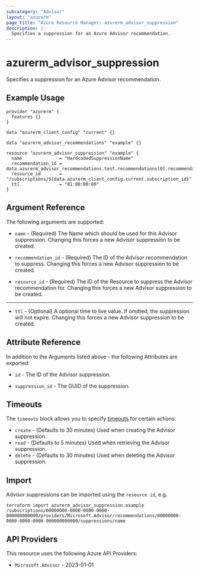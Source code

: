 ```yaml
---
subcategory: "Advisor"
layout: "azurerm"
page_title: "Azure Resource Manager: azurerm_advisor_suppression"
description: |-
  Specifies a suppression for an Azure Advisor recommendation.
---
```


# azurerm_advisor_suppression

Specifies a suppression for an Azure Advisor recommendation.

## Example Usage

```hcl
provider "azurerm" {
  features {}
}

data "azurerm_client_config" "current" {}

data "azurerm_advisor_recommendations" "example" {}

resource "azurerm_advisor_suppression" "example" {
  name              = "HardcodedSuppressionName"
  recommendation_id = data.azurerm_advisor_recommendations.test.recommendations[0].recommendation_name
  resource_id       = "/subscriptions/${data.azurerm_client_config.current.subscription_id}"
  ttl               = "01:00:00:00"
}
```

## Argument Reference

The following arguments are supported:

* `name` - (Required) The Name which should be used for this Advisor suppression. Changing this forces a new Advisor suppression to be created.

* `recommendation_id` - (Required) The ID of the Advisor recommendation to suppress. Changing this forces a new Advisor suppression to be created.

* `resource_id` - (Required) The ID of the Resource to suppress the Advisor recommendation for. Changing this forces a new Advisor suppression to be created.

---

* `ttl` - (Optional) A optional time to live value. If omitted, the suppression will not expire. Changing this forces a new Advisor suppression to be created.

## Attribute Reference

In addition to the Arguments listed above - the following Attributes are exported:

* `id` - The ID of the Advisor suppression.

* `suppression_id` - The GUID of the suppression.

## Timeouts

The `timeouts` block allows you to specify [timeouts](https://developer.hashicorp.com/terraform/language/resources/configure#define-operation-timeouts) for certain actions:

* `create` - (Defaults to 30 minutes) Used when creating the Advisor suppression.
* `read` - (Defaults to 5 minutes) Used when retrieving the Advisor suppression.
* `delete` - (Defaults to 30 minutes) Used when deleting the Advisor suppression.

## Import

Advisor suppressions can be imported using the `resource id`, e.g.

```shell
terraform import azurerm_advisor_suppression.example /subscriptions/00000000-0000-0000-0000-000000000000/providers/Microsoft.Advisor/recommendations/00000000-0000-0000-0000-000000000000/suppressions/name
```

## API Providers
<!-- This section is generated, changes will be overwritten -->
This resource uses the following Azure API Providers:

* `Microsoft.Advisor` - 2023-01-01
